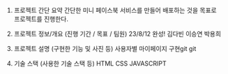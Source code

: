 1. 프로젝트 간단 요약
간단한 미니 페이스북 서비스를 만들어 배포하는 것을 목표로 프로젝트를 진행한다.

2. 프로젝트 정보/개요 (진행 기간 / 목표 / 팀원)
23/8/12 
완성!
김다빈 이승연 박용희
3. 프로젝트 설명 (구현한 기능 및 사진 등)
사용자별 마이페이지 구현git 
git
4. 기술 스택 (사용한 기술 스택 등)
HTML
CSS
JAVASCRIPT
